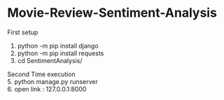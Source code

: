 # Movie-Review-Sentiment-Analysis

First setup
1. python -m pip install django
2. python -m pip install requests
4. cd SentimentAnalysis/

Second Time execution <br>
5. python manage.py runserver <br>
6. open link : 127.0.0.1:8000 <br>

